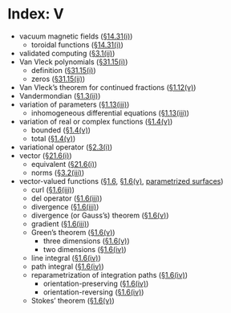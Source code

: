 # Index: V

- vacuum magnetic fields ([§14.31(i)](../14.31.md#i "§14.31(i) Toroidal Functions ‣ §14.31 Other Applications ‣ Applications ‣ Chapter 14 Legendre and Related Functions"))
  - toroidal functions ([§14.31(i)](../14.31.md#i "§14.31(i) Toroidal Functions ‣ §14.31 Other Applications ‣ Applications ‣ Chapter 14 Legendre and Related Functions"))
- validated computing ([§3.1(ii)](../3.1.md#ii "§3.1(ii) Interval Arithmetic ‣ §3.1 Arithmetics and Error Measures ‣ Areas ‣ Chapter 3 Numerical Methods"))
- Van Vleck polynomials ([§31.15(i)](../31.15.md#i.p1 "§31.15(i) Definitions ‣ §31.15 Stieltjes Polynomials ‣ Properties ‣ Chapter 31 Heun Functions"))
  - definition ([§31.15(i)](../31.15.md#i.p1 "§31.15(i) Definitions ‣ §31.15 Stieltjes Polynomials ‣ Properties ‣ Chapter 31 Heun Functions"))
  - zeros ([§31.15(ii)](../31.15.md#ii "§31.15(ii) Zeros ‣ §31.15 Stieltjes Polynomials ‣ Properties ‣ Chapter 31 Heun Functions"))
- Van Vleck’s theorem for continued fractions ([§1.12(v)](../1.12.md#Px7 "Van Vleck’s Theorem ‣ §1.12(v) Convergence ‣ §1.12 Continued Fractions ‣ Topics of Discussion ‣ Chapter 1 Algebraic and Analytic Methods"))
- Vandermondian ([§1.3(ii)](../1.3.md#Px5 "Vandermonde Determinant or Vandermondian ‣ §1.3(ii) Special Determinants ‣ §1.3 Determinants, Linear Operators, and Spectral Expansions ‣ Topics of Discussion ‣ Chapter 1 Algebraic and Analytic Methods"))
- variation of parameters ([§1.13(iii)](../1.13.md#Px3 "Variation of Parameters ‣ §1.13(iii) Inhomogeneous Equations ‣ §1.13 Differential Equations ‣ Topics of Discussion ‣ Chapter 1 Algebraic and Analytic Methods"))
  - inhomogeneous differential equations ([§1.13(iii)](../1.13.md#Px3 "Variation of Parameters ‣ §1.13(iii) Inhomogeneous Equations ‣ §1.13 Differential Equations ‣ Topics of Discussion ‣ Chapter 1 Algebraic and Analytic Methods"))
- variation of real or complex functions ([§1.4(v)](../1.4.md#Px21 "Functions of Bounded Variation ‣ §1.4(v) Definite Integrals ‣ §1.4 Calculus of One Variable ‣ Topics of Discussion ‣ Chapter 1 Algebraic and Analytic Methods"))
  - bounded ([§1.4(v)](../1.4.md#Px21.p1 "Functions of Bounded Variation ‣ §1.4(v) Definite Integrals ‣ §1.4 Calculus of One Variable ‣ Topics of Discussion ‣ Chapter 1 Algebraic and Analytic Methods"))
  - total ([§1.4(v)](../1.4.md#Px21 "Functions of Bounded Variation ‣ §1.4(v) Definite Integrals ‣ §1.4 Calculus of One Variable ‣ Topics of Discussion ‣ Chapter 1 Algebraic and Analytic Methods"))
- variational operator ([§2.3(i)](../2.3.md#i.p3 "§2.3(i) Integration by Parts ‣ §2.3 Integrals of a Real Variable ‣ Areas ‣ Chapter 2 Asymptotic Approximations"))
- vector ([§21.6(i)](../21.6.md#i.p1 "§21.6(i) Riemann Identity ‣ §21.6 Products ‣ Properties ‣ Chapter 21 Multidimensional Theta Functions"))
  - equivalent ([§21.6(i)](../21.6.md#i.p1 "§21.6(i) Riemann Identity ‣ §21.6 Products ‣ Properties ‣ Chapter 21 Multidimensional Theta Functions"))
  - norms ([§3.2(iii)](../3.2.md#iii.p1 "§3.2(iii) Condition of Linear Systems ‣ §3.2 Linear Algebra ‣ Areas ‣ Chapter 3 Numerical Methods"))
- vector-valued functions ([§1.6](../1.6.html "§1.6 Vectors and Vector-Valued Functions ‣ Topics of Discussion ‣ Chapter 1 Algebraic and Analytic Methods"), [§1.6(v)](../1.6.md#Px13.p1 "Green’s Theorem (for Volume) ‣ §1.6(v) Surfaces and Integrals over Surfaces ‣ §1.6 Vectors and Vector-Valued Functions ‣ Topics of Discussion ‣ Chapter 1 Algebraic and Analytic Methods"), [parametrized surfaces](P.md#parametrizedsurfaces "Index P ‣ Index"))
  - curl ([§1.6(iii)](../1.6.md#Px9.p4 "Del Operator ‣ §1.6(iii) Vector-Valued Functions ‣ §1.6 Vectors and Vector-Valued Functions ‣ Topics of Discussion ‣ Chapter 1 Algebraic and Analytic Methods"))
  - del operator ([§1.6(iii)](../1.6.md#Px9 "Del Operator ‣ §1.6(iii) Vector-Valued Functions ‣ §1.6 Vectors and Vector-Valued Functions ‣ Topics of Discussion ‣ Chapter 1 Algebraic and Analytic Methods"))
  - divergence ([§1.6(iii)](../1.6.md#Px9.p3 "Del Operator ‣ §1.6(iii) Vector-Valued Functions ‣ §1.6 Vectors and Vector-Valued Functions ‣ Topics of Discussion ‣ Chapter 1 Algebraic and Analytic Methods"))
  - divergence (or Gauss’s) theorem ([§1.6(v)](../1.6.md#Px12 "Gauss’s (or Divergence) Theorem ‣ §1.6(v) Surfaces and Integrals over Surfaces ‣ §1.6 Vectors and Vector-Valued Functions ‣ Topics of Discussion ‣ Chapter 1 Algebraic and Analytic Methods"))
  - gradient ([§1.6(iii)](../1.6.md#Px9.p2 "Del Operator ‣ §1.6(iii) Vector-Valued Functions ‣ §1.6 Vectors and Vector-Valued Functions ‣ Topics of Discussion ‣ Chapter 1 Algebraic and Analytic Methods"))
  - Green’s theorem ([§1.6(v)](../1.6.md#Px13 "Green’s Theorem (for Volume) ‣ §1.6(v) Surfaces and Integrals over Surfaces ‣ §1.6 Vectors and Vector-Valued Functions ‣ Topics of Discussion ‣ Chapter 1 Algebraic and Analytic Methods"))
    - three dimensions ([§1.6(v)](../1.6.md#Px13 "Green’s Theorem (for Volume) ‣ §1.6(v) Surfaces and Integrals over Surfaces ‣ §1.6 Vectors and Vector-Valued Functions ‣ Topics of Discussion ‣ Chapter 1 Algebraic and Analytic Methods"))
    - two dimensions ([§1.6(iv)](../1.6.md#Px10 "Green’s Theorem ‣ §1.6(iv) Path and Line Integrals ‣ §1.6 Vectors and Vector-Valued Functions ‣ Topics of Discussion ‣ Chapter 1 Algebraic and Analytic Methods"))
  - line integral ([§1.6(iv)](../1.6.md#iv.p2 "§1.6(iv) Path and Line Integrals ‣ §1.6 Vectors and Vector-Valued Functions ‣ Topics of Discussion ‣ Chapter 1 Algebraic and Analytic Methods"))
  - path integral ([§1.6(iv)](../1.6.md#iv.p2 "§1.6(iv) Path and Line Integrals ‣ §1.6 Vectors and Vector-Valued Functions ‣ Topics of Discussion ‣ Chapter 1 Algebraic and Analytic Methods"))
  - reparametrization of integration paths ([§1.6(iv)](../1.6.md#iv.p2 "§1.6(iv) Path and Line Integrals ‣ §1.6 Vectors and Vector-Valued Functions ‣ Topics of Discussion ‣ Chapter 1 Algebraic and Analytic Methods"))
    - orientation-preserving ([§1.6(iv)](../1.6.md#iv.p2 "§1.6(iv) Path and Line Integrals ‣ §1.6 Vectors and Vector-Valued Functions ‣ Topics of Discussion ‣ Chapter 1 Algebraic and Analytic Methods"))
    - orientation-reversing ([§1.6(iv)](../1.6.md#iv.p2 "§1.6(iv) Path and Line Integrals ‣ §1.6 Vectors and Vector-Valued Functions ‣ Topics of Discussion ‣ Chapter 1 Algebraic and Analytic Methods"))
  - Stokes’ theorem ([§1.6(v)](../1.6.md#Px11 "Stokes’s Theorem ‣ §1.6(v) Surfaces and Integrals over Surfaces ‣ §1.6 Vectors and Vector-Valued Functions ‣ Topics of Discussion ‣ Chapter 1 Algebraic and Analytic Methods"))